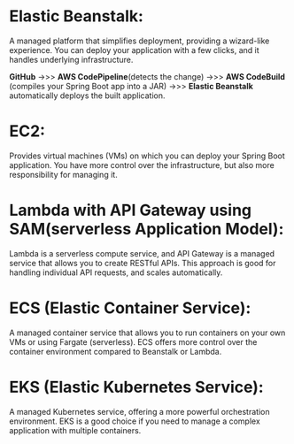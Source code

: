# Elastic Beanstalk:
A managed platform that simplifies deployment, providing a wizard-like experience. You can deploy your application with a few clicks, and it handles underlying infrastructure.

**GitHub** ->>> **AWS CodePipeline**(detects the change) ->>> **AWS CodeBuild** (compiles your Spring Boot app into a JAR) ->>> **Elastic Beanstalk** automatically deploys the built application.

# EC2:
Provides virtual machines (VMs) on which you can deploy your Spring Boot application. You have more control over the infrastructure, but also more responsibility for managing it.

# Lambda with API Gateway using SAM(serverless Application Model):
Lambda is a serverless compute service, and API Gateway is a managed service that allows you to create RESTful APIs. This approach is good for handling individual API requests, and scales automatically.

# ECS (Elastic Container Service):
A managed container service that allows you to run containers on your own VMs or using Fargate (serverless). ECS offers more control over the container environment compared to Beanstalk or Lambda.

# EKS (Elastic Kubernetes Service):
A managed Kubernetes service, offering a more powerful orchestration environment. EKS is a good choice if you need to manage a complex application with multiple containers. 